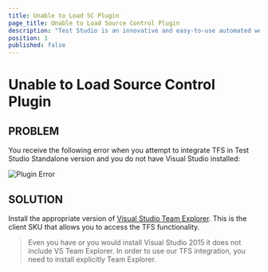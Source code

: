 ```yaml
---
title: Unable to Load SC Plugin
page_title: Unable to Load Source Control Plugin
description: "Test Studio is an innovative and easy-to-use automated web, WPF and load testing solution. Test Studio tests support essential technologies like ASP.NET AJAX, Silverlight, PHP and MVC. HTML5, Testing framework, functional testing, performance testing, load testing, exploratory testing, manual testing."
position: 1
published: false
---
```


# Unable to Load Source Control Plugin

## PROBLEM

You receive the following error when you attempt to integrate TFS in Test Studio Standalone version and you do not have Visual Studio installed:

![Plugin Error][1]

## SOLUTION

Install the appropriate version of <a href="http://www.microsoft.com/en-us/download/details.aspx?id=40776" target="_blank">Visual Studio Team Explorer</a>. This is the client SKU that allows you to access the TFS functionality.

> Even you have or you would install Visual Studio 2015 it does not include VS Team Explorer. In order to use our TFS integration, you need to install explicitly Team Explorer.

[1]: /img/troubleshooting-guide/installation-problems-tg/unable-to-load-sc-plugin/fig1.png


